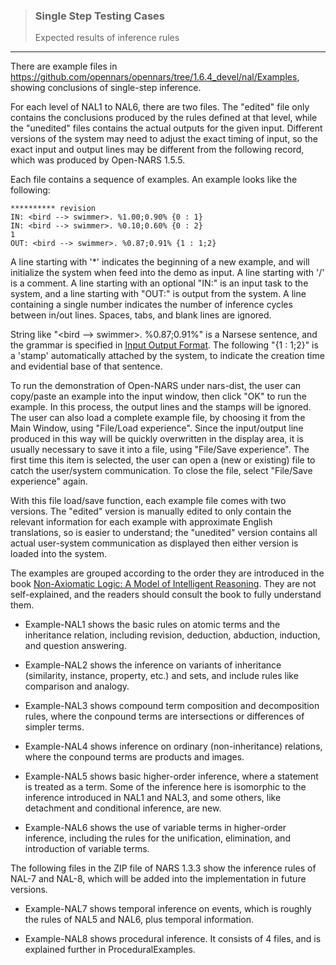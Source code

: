 > ### Single Step Testing Cases  
> Expected results of inference rules 

***

There are example files in https://github.com/opennars/opennars/tree/1.6.4_devel/nal/Examples, showing conclusions of single-step inference.

For each level of NAL1 to NAL6, there are two files. The "edited" file only contains the conclusions produced by the rules defined at that level, while the "unedited" files contains the actual outputs for the given input. Different versions of the system may need to adjust the exact timing of input, so the exact input and output lines may be different from the following record, which was produced by Open-NARS 1.5.5.

Each file contains a sequence of examples. An example looks like the following:

```
********** revision
IN: <bird --> swimmer>. %1.00;0.90% {0 : 1} 
IN: <bird --> swimmer>. %0.10;0.60% {0 : 2} 
1
OUT: <bird --> swimmer>. %0.87;0.91% {1 : 1;2} 
```

A line starting with '*' indicates the beginning of a new example, and will initialize the system when feed into the demo as input. A line starting with '/' is a comment. A line starting with an optional "IN:" is an input task to the system, and a line starting with "OUT:" is output from the system. A line containing a single number indicates the number of inference cycles between in/out lines. Spaces, tabs, and blank lines are ignored.

String like "<bird --> swimmer>. %0.87;0.91%" is a Narsese sentence, and the grammar is specified in [Input Output Format](https://github.com/opennars/opennars/wiki/Input-Output-Format). The following "{1 : 1;2}" is a 'stamp' automatically attached by the system, to indicate the creation time and evidential base of that sentence.

To run the demonstration of Open-NARS under nars-dist, the user can copy/paste an example into the input window, then click "OK" to run the example. In this process, the output lines and the stamps will be ignored. The user can also load a complete example file, by choosing it from the Main Window, using "File/Load experience". Since the input/output line produced in this way will be quickly overwritten in the display area, it is usually necessary to save it into a file, using "File/Save experience". The first time this item is selected, the user can open a (new or existing) file to catch the user/system communication. To close the file, select "File/Save experience" again.

With this file load/save function, each example file comes with two versions. The "edited" version is manually edited to only contain the relevant information for each example with approximate English translations, so is easier to understand; the "unedited" version contains all actual user-system communication as displayed then either version is loaded into the system.

The examples are grouped according to the order they are introduced in the book [Non-Axiomatic Logic: A Model of Intelligent Reasoning](http://www.worldscientific.com/worldscibooks/10.1142/8665). They are not self-explained, and the readers should consult the book to fully understand them.

* Example-NAL1 shows the basic rules on atomic terms and the inheritance relation, including revision, deduction, abduction, induction, and question answering.

* Example-NAL2 shows the inference on variants of inheritance (similarity, instance, property, etc.) and sets, and include rules like comparison and analogy.

* Example-NAL3 shows compound term composition and decomposition rules, where the conpound terms are intersections or differences of simpler terms.

* Example-NAL4 shows inference on ordinary (non-inheritance) relations, where the conpound terms are products and images.

* Example-NAL5 shows basic higher-order inference, where a statement is treated as a term. Some of the inference here is isomorphic to the inference introduced in NAL1 and NAL3, and some others, like detachment and conditional inference, are new.

* Example-NAL6 shows the use of variable terms in higher-order inference, including the rules for the unification, elimination, and introduction of variable terms.

The following files in the ZIP file of NARS 1.3.3 show the inference rules of NAL-7 and NAL-8, which will be added into the implementation in future versions.

* Example-NAL7 shows temporal inference on events, which is roughly the rules of NAL5 and NAL6, plus temporal information.

* Example-NAL8 shows procedural inference. It consists of 4 files, and is explained further in ProceduralExamples.